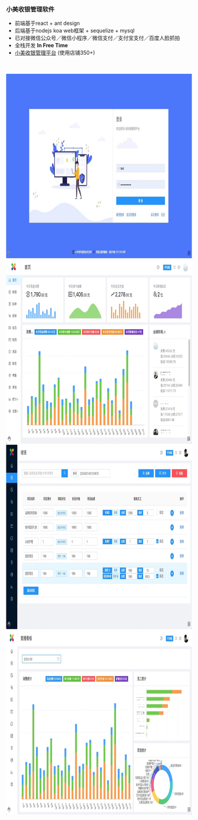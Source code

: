 ###  小美收银管理软件

* 前端基于react + ant design
* 后端基于nodejs koa web框架 + sequelize + mysql
* 已对接微信公众号／微信小程序／微信支付／支付宝支付／百度人脸抓拍
* 全栈开发 **In Free Time**
* [小美收银管理平台](https://www.ixiaomu.cn/xiaomei) (使用店铺350+)
<br/>
<br/>
<img src="https://raw.githubusercontent.com/wosxieez/XiaoMeiCashier/master/screenshot/1.png" alt="" width="800" height="500"/>
<br/>
<img src="https://raw.githubusercontent.com/wosxieez/XiaoMeiCashier/master/screenshot/2.png" alt="" width="800" height="500"/>
<br/>
<img src="https://raw.githubusercontent.com/wosxieez/XiaoMeiCashier/master/screenshot/5.png" alt="" width="800" height="500"/>
<br/>
<img src="https://raw.githubusercontent.com/wosxieez/XiaoMeiCashier/master/screenshot/9.png" alt="" width="800" height="500"/>
